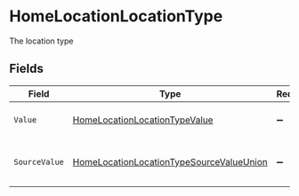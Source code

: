 # HomeLocationLocationType

The location type


## Fields

| Field                                                                                                           | Type                                                                                                            | Required                                                                                                        | Description                                                                                                     | Example                                                                                                         |
| --------------------------------------------------------------------------------------------------------------- | --------------------------------------------------------------------------------------------------------------- | --------------------------------------------------------------------------------------------------------------- | --------------------------------------------------------------------------------------------------------------- | --------------------------------------------------------------------------------------------------------------- |
| `Value`                                                                                                         | [HomeLocationLocationTypeValue](../../Models/Components/HomeLocationLocationTypeValue.md)                       | :heavy_minus_sign:                                                                                              | The type of the location.                                                                                       | home                                                                                                            |
| `SourceValue`                                                                                                   | [HomeLocationLocationTypeSourceValueUnion](../../Models/Components/HomeLocationLocationTypeSourceValueUnion.md) | :heavy_minus_sign:                                                                                              | The source value of the location type.                                                                          | Home                                                                                                            |